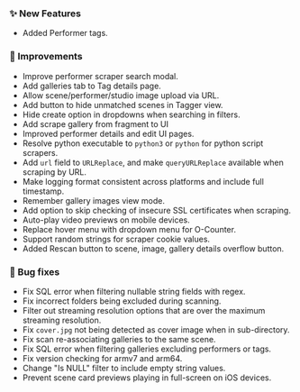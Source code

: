 ### ✨ New Features

- Added Performer tags.

### 🎨 Improvements

- Improve performer scraper search modal.
- Add galleries tab to Tag details page.
- Allow scene/performer/studio image upload via URL.
- Add button to hide unmatched scenes in Tagger view.
- Hide create option in dropdowns when searching in filters.
- Add scrape gallery from fragment to UI
- Improved performer details and edit UI pages.
- Resolve python executable to `python3` or `python` for python script scrapers.
- Add `url` field to `URLReplace`, and make `queryURLReplace` available when scraping by URL.
- Make logging format consistent across platforms and include full timestamp.
- Remember gallery images view mode.
- Add option to skip checking of insecure SSL certificates when scraping.
- Auto-play video previews on mobile devices.
- Replace hover menu with dropdown menu for O-Counter.
- Support random strings for scraper cookie values.
- Added Rescan button to scene, image, gallery details overflow button.

### 🐛 Bug fixes

- Fix SQL error when filtering nullable string fields with regex.
- Fix incorrect folders being excluded during scanning.
- Filter out streaming resolution options that are over the maximum streaming resolution.
- Fix `cover.jpg` not being detected as cover image when in sub-directory.
- Fix scan re-associating galleries to the same scene.
- Fix SQL error when filtering galleries excluding performers or tags.
- Fix version checking for armv7 and arm64.
- Change "Is NULL" filter to include empty string values.
- Prevent scene card previews playing in full-screen on iOS devices.

